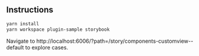 ## Instructions

```bash
yarn install
yarn workspace plugin-sample storybook
```

Navigate to http://localhost:6006/?path=/story/components-customview--default to explore cases.